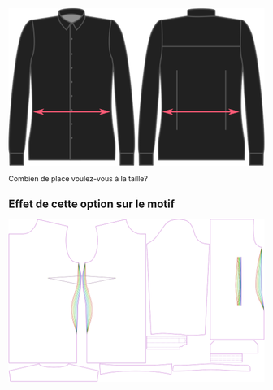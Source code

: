 ![Aisance à la taille](waistease.svg)

Combien de place voulez-vous à la taille?


## Effet de cette option sur le motif
![Cette image montre l'effet de cette option en superposant plusieurs variantes qui ont une valeur différente pour cette option](simone_waistease_sample.svg "Effet de cette option sur le motif")